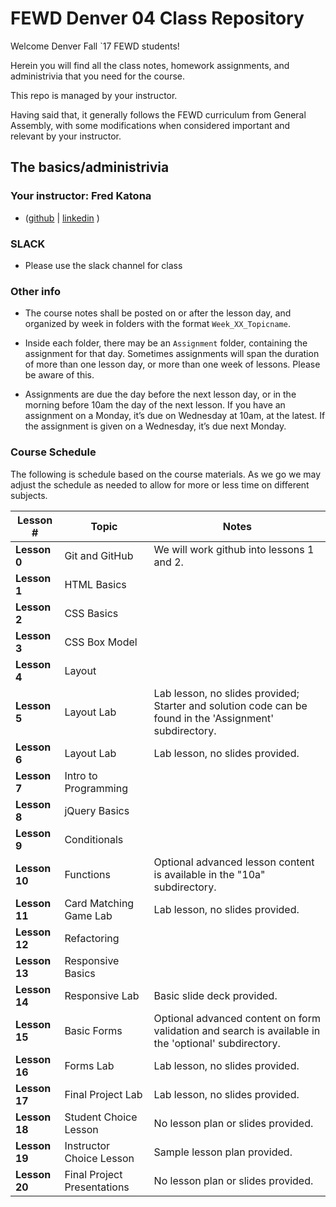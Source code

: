 # FEWD Denver 04 Class Repository

Welcome Denver Fall `17 FEWD students!

Herein you will find all the class notes, homework assignments, and administrivia that you need for the course.

This repo is managed by your instructor. 

Having said that, it generally follows the FEWD curriculum from General Assembly, with some modifications when considered important and relevant by your instructor.

## The basics/administrivia

### Your instructor: Fred Katona

* ([github](https://github.com/bigkat73) | [linkedin](https://www.linkedin.com/in/frederick-katona-9233b04) )

### SLACK

* Please use the slack channel for class


### Other info

* The course notes shall be posted on or after the lesson day, and organized by week in folders with the format `Week_XX_Topicname`.

* Inside each folder, there may be an `Assignment` folder, containing the assignment for that day. Sometimes assignments will span the duration of more than one lesson day, or more than one week of lessons. Please be aware of this.

* Assignments are due the day before the next lesson day, or in the morning before 10am the day of the next lesson. If you have an assignment on a Monday, it’s due on Wednesday at 10am, at the latest. If the assignment is given on a Wednesday, it’s due next Monday.

### Course Schedule

The following is schedule based on the course materials.   As we go we may adjust the schedule as needed to allow for more or less time on different subjects.

|Lesson # | Topic | Notes|
|----|---------|---------------|
| __Lesson 0__| Git and GitHub | We will work github into lessons 1 and 2. |
| __Lesson 1__| HTML Basics |  |
| __Lesson 2__| CSS Basics |  |
| __Lesson 3__| CSS Box Model |  |
| __Lesson 4__| Layout |  |
| __Lesson 5__| Layout Lab | Lab lesson, no slides provided; Starter and solution code can be found in the 'Assignment' subdirectory. |
| __Lesson 6__| Layout Lab | Lab lesson, no slides provided. |
| __Lesson 7__| Intro to Programming | |
| __Lesson 8__| jQuery Basics | |
| __Lesson 9__| Conditionals | |
| __Lesson 10__| Functions | Optional advanced lesson content is available in the "10a" subdirectory. |
| __Lesson 11__| Card Matching Game Lab | Lab lesson, no slides provided. |
| __Lesson 12__| Refactoring | |
| __Lesson 13__| Responsive Basics | |
| __Lesson 14__| Responsive Lab | Basic slide deck provided. |
| __Lesson 15__| Basic Forms | Optional advanced content on form validation and search is available in the 'optional' subdirectory. |
| __Lesson 16__| Forms Lab | Lab lesson, no slides provided. |
| __Lesson 17__| Final Project Lab | Lab lesson, no slides provided. |
| __Lesson 18__| Student Choice Lesson | No lesson plan or slides provided. |
| __Lesson 19__| Instructor Choice Lesson | Sample lesson plan provided. |
| __Lesson 20__| Final Project Presentations | No lesson plan or slides provided. |